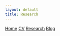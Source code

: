 ```yaml
---
layout: default
title: Research
---
```


<div class="navbar">
  <a href="/">Home</a>
  <a href="/CV.html">CV</a>
  <a href="/research.html">Research</a>
  <a href="/blog.html">Blog</a>
</div>

